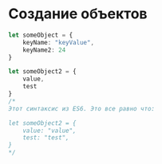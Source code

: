 # Создание объектов

```typescript
let someObject = {
    keyName: "keyValue",
    keyName2: 24
}

let someObject2 = {
    value,
    test
}
/*
Этот синтаксис из ES6. Это все равно что:

let someObject2 = {
    value: "value",
    test: "test",
}
*/

```
